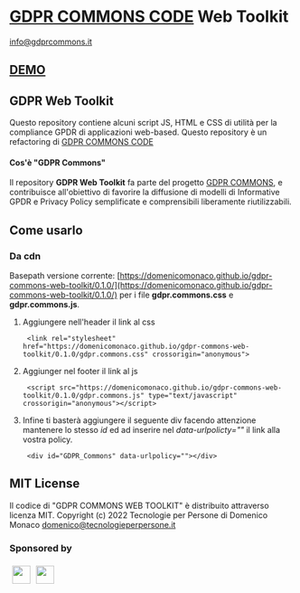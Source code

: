 # [GDPR COMMONS CODE](https://www.gdprcommons.it) Web Toolkit

[info@gdprcommons.it](mailto:info@gdprcommons.it)

## [DEMO](https://domenicomonaco.github.io/gdpr-commons-web-toolkit/)

## GDPR Web Toolkit

Questo repository contiene alcuni script JS, HTML e CSS di utilità per la compliance GPDR di applicazioni web-based. Questo repository è un refactoring di
[GDPR COMMONS CODE](https://github.com/domenicomonaco/gdpr-commons/tree/main/_js-plug-in)

#### Cos'è "GDPR Commons"

Il repository **GDPR Web Toolkit** fa parte del progetto [GDPR COMMONS](https://www.gdprcommons.it), e contribuisce all'obiettivo di favorire la diffusione di modelli di Informative GPDR e Privacy Policy semplificate e comprensibili liberamente riutilizzabili.


## Come usarlo
### Da cdn

Basepath versione corrente: [https://domenicomonaco.github.io/gdpr-commons-web-toolkit/0.1.0/](https://domenicomonaco.github.io/gdpr-commons-web-toolkit/0.1.0/)
 per i file
 **gdpr.commons.css** e **gdpr.commons.js**.
	
1. Aggiungere nell'header il link al css

		<link rel="stylesheet" href="https://domenicomonaco.github.io/gdpr-commons-web-toolkit/0.1.0/gdpr.commons.css" crossorigin="anonymous">
    
2. Aggiunger nel footer il link al js

		<script src="https://domenicomonaco.github.io/gdpr-commons-web-toolkit/0.1.0/gdpr.commons.js" type="text/javascript" crossorigin="anonymous"></script>
    
3. Infine ti basterà aggiungere il seguente div facendo attenzione mantenere lo stesso *id* ed ad inserire nel *data-urlpolicty=""* il link alla vostra policy.
	
		<div id="GDPR_Commons" data-urlpolicy=""></div>


## MIT License

Il codice di "GDPR COMMONS WEB TOOLKIT" è distribuito attraverso licenza MIT. Copyright (c) 2022 Tecnologie per Persone di Domenico Monaco <domenico@tecnologieperpersone.it>

### Sponsored by
[<img align="left" style="margin:5px" src="http://cdn.tecnologieperpersone.it/img/dmonaco_happy_hacking.png" height="32" />](https://blog.domenicomonaco.it)

[<img style="margin:5px;" src="http://cdn.tecnologieperpersone.it/img/tecnologie-per-persone-logo.png" height="32" />](https://tecnologieperpersone.it)